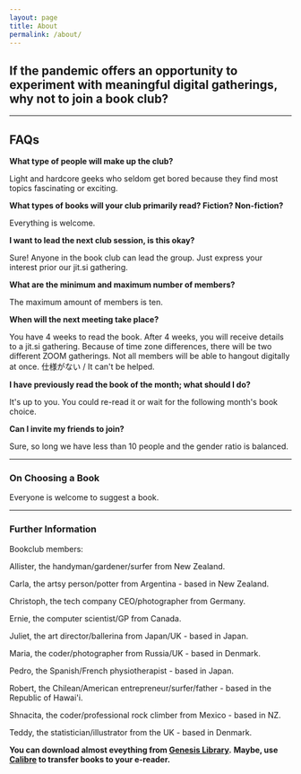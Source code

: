 ```yaml
---
layout: page
title: About
permalink: /about/
---
```


## If the pandemic offers an opportunity to experiment with meaningful digital gatherings, why not to join a book club?

---

## FAQs

**What type of people will make up the club?**

Light and hardcore geeks who seldom get bored because they find most topics fascinating or exciting.

**What types of books will your club primarily read? Fiction? Non-fiction?**

Everything is welcome.

**I want to lead the next club session, is this okay?**

Sure! Anyone in the book club can lead the group. Just express your interest prior our jit.si gathering.

**What are the minimum and maximum number of members?**

The maximum amount of members is ten. 

**When will the next meeting take place?**

You have 4 weeks to read the book. After 4 weeks, you will receive details to a jit.si gathering.
Because of time zone differences, there will be two different ZOOM gatherings.
Not all members will be able to hangout digitally at once.
仕様がない / It can't be helped.

**I have previously read the book of the month; what should I do?**

It's up to you. You could re-read it or wait for the following month's book choice.

**Can I invite my friends to join?**

Sure, so long we have less than 10 people and the gender ratio is balanced.


---

### On Choosing a Book

Everyone is welcome to suggest a book. 

---

### Further Information

Bookclub members:

Allister, the handyman/gardener/surfer from New Zealand.

Carla, the artsy person/potter from Argentina - based in New Zealand. 

Christoph, the tech company CEO/photographer from Germany.

Ernie, the computer scientist/GP from Canada.

Juliet, the art director/ballerina from Japan/UK - based in Japan.

Maria, the coder/photographer from Russia/UK - based in Denmark.

Pedro, the Spanish/French physiotherapist - based in Japan. 

Robert, the Chilean/American entrepreneur/surfer/father - based in the Republic of Hawai'i. 

Shnacita, the coder/professional rock climber from Mexico - based in NZ.

Teddy, the statistician/illustrator from the UK - based in Denmark. 

**You can download almost eveything from [Genesis Library](http://gen.lib.rus.ec/).**
**Maybe, use [Calibre](https://calibre-ebook.com/) to transfer books to your e-reader.**

